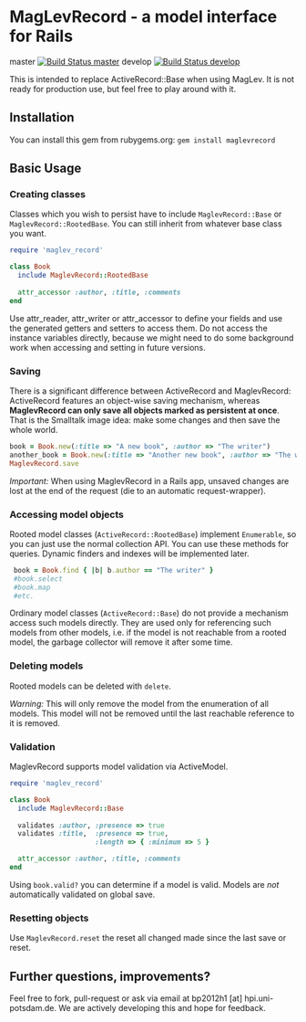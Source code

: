# MagLevRecord - a model interface for Rails 

master [![Build Status master](https://travis-ci.org/knub/maglevrecord.png?branch=master)](https://travis-ci.org/knub/maglevrecord)
develop [![Build Status develop](https://travis-ci.org/knub/maglevrecord.png?branch=develop)](https://travis-ci.org/knub/maglevrecord)

This is intended to replace ActiveRecord::Base when using MagLev. It is not ready for production use, but feel free to play around with it.

## Installation

You can install this gem from rubygems.org:
```gem install maglevrecord```


## Basic Usage

### Creating classes

Classes which you wish to persist have to include ```MaglevRecord::Base``` or ```MaglevRecord::RootedBase```. You can still inherit from whatever base class you want.

```ruby
require 'maglev_record'

class Book
  include MaglevRecord::RootedBase
  
  attr_accessor :author, :title, :comments
end
```
Use attr_reader, attr_writer or attr_accessor to define your fields and use the generated getters and setters to access them. Do not access the instance variables directly, because we might need to do some background work when accessing and setting in future versions.

### Saving

There is a significant difference between ActiveRecord and MaglevRecord: ActiveRecord features an object-wise saving mechanism, whereas **MaglevRecord can only save all objects marked as persistent at once**. That is the Smalltalk image idea: make some changes and then save the whole world.

```ruby
book = Book.new(:title => "A new book", :author => "The writer")
another_book = Book.new(:title => "Another new book", :author => "The writer")
MaglevRecord.save
```

*Important:* When using MaglevRecord in a Rails app, unsaved changes are lost at the end of the request (die to an automatic request-wrapper).

### Accessing model objects

Rooted model classes (```ActiveRecord::RootedBase```) implement ```Enumerable```, so you can just use the normal collection API.
You can use these methods for queries. Dynamic finders and indexes will be implemented later.
```ruby
 book = Book.find { |b| b.author == "The writer" }
 #book.select
 #book.map
 #etc.
```

Ordinary model classes (```ActiveRecord::Base```) do not provide a mechanism access such models directly. They are used only for referencing such models from other models, i.e. if the model is not reachable from a rooted model, the garbage collector will remove it after some time.

### Deleting models

Rooted models can be deleted with ```delete```. 

*Warning:* This will only remove the model from the enumeration of all models. This model will not be removed until the last reachable reference to it is removed.

### Validation

MaglevRecord supports model validation via ActiveModel.

```ruby
require 'maglev_record'

class Book
  include MaglevRecord::Base
  
  validates :author, :presence => true
  validates :title,  :presence => true,
                     :length => { :minimum => 5 }

  attr_accessor :author, :title, :comments
end
```

Using ```book.valid?``` you can determine if a model is valid. Models are *not* automatically validated on global save.

### Resetting objects

Use ```MaglevRecord.reset``` the reset all changed made since the last save or reset.

## Further questions, improvements?

Feel free to fork, pull-request or ask via email at bp2012h1 [at] hpi.uni-potsdam.de.
We are actively developing this and hope for feedback.
